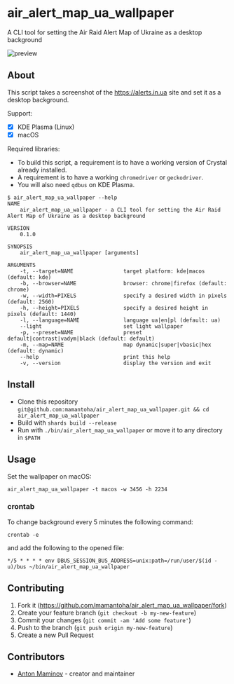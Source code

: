 # air_alert_map_ua_wallpaper

A CLI tool for setting the Air Raid Alert Map of Ukraine as a desktop background

![preview](preview.png)

## About

This script takes a screenshot of the <https://alerts.in.ua> site and set it as a desktop background.

Support:

- [x] KDE Plasma (Linux)
- [x] macOS

Required libraries:

- To build this script, a requirement is to have a working version of Crystal already installed.
- A requirement is to have a working `chromedriver` or `geckodriver`.
- You will also need `qdbus` on KDE Plasma.

```
$ air_alert_map_ua_wallpaper --help
NAME
    air_alert_map_ua_wallpaper - a CLI tool for setting the Air Raid Alert Map of Ukraine as a desktop background

VERSION
    0.1.0

SYNOPSIS
    air_alert_map_ua_wallpaper [arguments]

ARGUMENTS
    -t, --target=NAME                target platform: kde|macos (default: kde)
    -b, --browser=NAME               browser: chrome|firefox (default: chrome)
    -w, --width=PIXELS               specify a desired width in pixels (default: 2560)
    -h, --height=PIXELS              specify a desired height in pixels (default: 1440)
    -l, --language=NAME              language ua|en|pl (default: ua)
    --light                          set light wallpaper
    -p, --preset=NAME                preset default|contrast|vadym|black (default: default)
    -m, --map=NAME                   map dynamic|super|vbasic|hex (default: dynamic)
    --help                           print this help
    -v, --version                    display the version and exit
```

## Install

- Clone this repository `git@github.com:mamantoha/air_alert_map_ua_wallpaper.git && cd air_alert_map_ua_wallpaper`
- Build with `shards build --release`
- Run with `./bin/air_alert_map_ua_wallpaper` or move it to any directory in `$PATH`

## Usage

Set the wallpaper on macOS:

```
air_alert_map_ua_wallpaper -t macos -w 3456 -h 2234
```

### crontab

To change background every 5 minutes the following command:

```
crontab -e
```

and add the following to the opened file:

```
*/5 * * * * env DBUS_SESSION_BUS_ADDRESS=unix:path=/run/user/$(id -u)/bus ~/bin/air_alert_map_ua_wallpaper
```

## Contributing

1. Fork it (<https://github.com/mamantoha/air_alert_map_ua_wallpaper/fork>)
2. Create your feature branch (`git checkout -b my-new-feature`)
3. Commit your changes (`git commit -am 'Add some feature'`)
4. Push to the branch (`git push origin my-new-feature`)
5. Create a new Pull Request

## Contributors

- [Anton Maminov](https://github.com/mamantoha) - creator and maintainer

